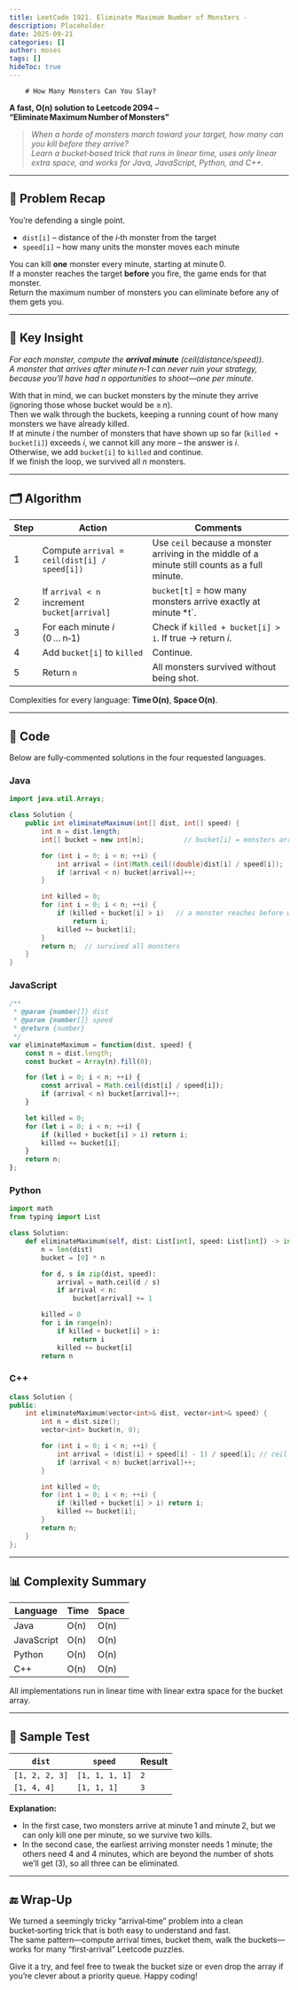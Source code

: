 ```yaml
---
title: LeetCode 1921. Eliminate Maximum Number of Monsters - 
description: Placeholder
date: 2025-09-21
categories: []
author: moses
tags: []
hideToc: true
---
```

        # How Many Monsters Can You Slay?  
**A fast, O(n) solution to Leetcode 2094 – “Eliminate Maximum Number of Monsters”**  

> _When a horde of monsters march toward your target, how many can you kill before they arrive?  
> Learn a bucket‑based trick that runs in linear time, uses only linear extra space, and works for Java, JavaScript, Python, and C++._

---

## 🔎 Problem Recap  

You’re defending a single point.  
* `dist[i]` – distance of the *i*‑th monster from the target  
* `speed[i]` – how many units the monster moves each minute  

You can kill **one** monster every minute, starting at minute 0.  
If a monster reaches the target **before** you fire, the game ends for that monster.  
Return the maximum number of monsters you can eliminate before any of them gets you.

---

## 📌 Key Insight

*For each monster, compute the **arrival minute** (ceil(distance/speed)).  
A monster that arrives after minute *n‑1* can never ruin your strategy, because you’ll have had *n* opportunities to shoot—one per minute.*  

With that in mind, we can bucket monsters by the minute they arrive (ignoring those whose bucket would be ≥ *n*).  
Then we walk through the buckets, keeping a running count of how many monsters we have already killed.  
If at minute *i* the number of monsters that have shown up so far (`killed + bucket[i]`) exceeds *i*, we cannot kill any more – the answer is *i*.  
Otherwise, we add `bucket[i]` to `killed` and continue.  
If we finish the loop, we survived all *n* monsters.

---

## 🗂 Algorithm

| Step | Action | Comments |
|------|--------|----------|
| 1 | Compute `arrival = ceil(dist[i] / speed[i])` | Use `ceil` because a monster arriving in the middle of a minute still counts as a full minute. |
| 2 | If `arrival < n` increment `bucket[arrival]` | `bucket[t]` = how many monsters arrive exactly at minute *t`. |
| 3 | For each minute *i* (0 … n‑1) | Check if `killed + bucket[i] > i`. If true → return *i*. |
| 4 | Add `bucket[i]` to `killed` | Continue. |
| 5 | Return `n` | All monsters survived without being shot. |

Complexities for every language: **Time O(n)**, **Space O(n)**.

---

## 📝 Code

Below are fully‑commented solutions in the four requested languages.

### Java
```java
import java.util.Arrays;

class Solution {
    public int eliminateMaximum(int[] dist, int[] speed) {
        int n = dist.length;
        int[] bucket = new int[n];          // bucket[i] = monsters arriving at minute i

        for (int i = 0; i < n; ++i) {
            int arrival = (int)Math.ceil((double)dist[i] / speed[i]);
            if (arrival < n) bucket[arrival]++;
        }

        int killed = 0;
        for (int i = 0; i < n; ++i) {
            if (killed + bucket[i] > i)   // a monster reaches before we can shoot it
                return i;
            killed += bucket[i];
        }
        return n;  // survived all monsters
    }
}
```

### JavaScript
```javascript
/**
 * @param {number[]} dist
 * @param {number[]} speed
 * @return {number}
 */
var eliminateMaximum = function(dist, speed) {
    const n = dist.length;
    const bucket = Array(n).fill(0);

    for (let i = 0; i < n; ++i) {
        const arrival = Math.ceil(dist[i] / speed[i]);
        if (arrival < n) bucket[arrival]++;
    }

    let killed = 0;
    for (let i = 0; i < n; ++i) {
        if (killed + bucket[i] > i) return i;
        killed += bucket[i];
    }
    return n;
};
```

### Python
```python
import math
from typing import List

class Solution:
    def eliminateMaximum(self, dist: List[int], speed: List[int]) -> int:
        n = len(dist)
        bucket = [0] * n

        for d, s in zip(dist, speed):
            arrival = math.ceil(d / s)
            if arrival < n:
                bucket[arrival] += 1

        killed = 0
        for i in range(n):
            if killed + bucket[i] > i:
                return i
            killed += bucket[i]
        return n
```

### C++
```cpp
class Solution {
public:
    int eliminateMaximum(vector<int>& dist, vector<int>& speed) {
        int n = dist.size();
        vector<int> bucket(n, 0);

        for (int i = 0; i < n; ++i) {
            int arrival = (dist[i] + speed[i] - 1) / speed[i]; // ceil
            if (arrival < n) bucket[arrival]++;
        }

        int killed = 0;
        for (int i = 0; i < n; ++i) {
            if (killed + bucket[i] > i) return i;
            killed += bucket[i];
        }
        return n;
    }
};
```

---

## 📊 Complexity Summary

| Language | Time | Space |
|----------|------|-------|
| Java | O(n) | O(n) |
| JavaScript | O(n) | O(n) |
| Python | O(n) | O(n) |
| C++ | O(n) | O(n) |

All implementations run in linear time with linear extra space for the bucket array.

---

## 🎯 Sample Test

| `dist` | `speed` | **Result** |
|--------|---------|------------|
| `[1, 2, 2, 3]` | `[1, 1, 1, 1]` | `2` |
| `[1, 4, 4]` | `[1, 1, 1]` | `3` |

**Explanation:**  
- In the first case, two monsters arrive at minute 1 and minute 2, but we can only kill one per minute, so we survive two kills.  
- In the second case, the earliest arriving monster needs 1 minute; the others need 4 and 4 minutes, which are beyond the number of shots we’ll get (3), so all three can be eliminated.

---

## 🔚 Wrap‑Up  

We turned a seemingly tricky “arrival‑time” problem into a clean bucket‑sorting trick that is both easy to understand and fast.  
The same pattern—compute arrival times, bucket them, walk the buckets—works for many “first‑arrival” Leetcode puzzles.

Give it a try, and feel free to tweak the bucket size or even drop the array if you’re clever about a priority queue. Happy coding!